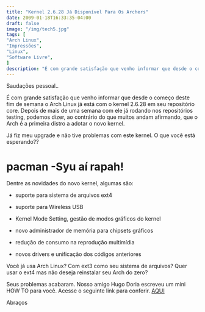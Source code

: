 ```yaml
---
title: "Kernel 2.6.28 Já Disponível Para Os Archers"
date: 2009-01-18T16:33:35-04:00
draft: false
image: "/img/tech5.jpg"
tags: [
"Arch Linux",
"Impressões",
"Linux",
"Software Livre",
]
description: "É com grande satisfação que venho informar que desde o começo deste fim de semana o Arch Linux já está com o kernel 2.6.28 em seu repositório core. Depois de mais de uma semana com ele já rodando nos repositórios testing, podemos dizer, ao contrário do que muitos andam afirmando, que o Arch é a primeira distro a adotar o novo kernel."
---
```

Saudações pessoal..




É com grande satisfação que venho informar que desde o começo deste fim de semana o Arch Linux já está com o kernel 2.6.28 em seu repositório core. Depois de mais de uma semana com ele já rodando nos repositórios testing, podemos dizer, ao contrário do que muitos andam afirmando, que o Arch é a primeira distro a adotar o novo kernel.




Já fiz meu upgrade e não tive problemas com este kernel. O que você está esperando??




# pacman -Syu aí rapah!




Dentre as novidades do novo kernel, algumas são:






  * suporte para sistema de arquivos ext4


  * suporte para Wireless USB


  * Kernel Mode Setting, gestão de modos gráficos do kernel


  * novo administrador de memória para chipsets gráficos


  * redução de consumo na reprodução multimídia


  * novos drivers e unificação dos códigos anteriores




Você já usa Arch Linux? Com ext3 como seu sistema de arquivos? Quer usar o ext4 mas não deseja reinstalar seu Arch do zero?




Seus problemas acabaram. Nosso amigo Hugo Doria escreveu um mini HOW TO para você. Acesse o seguinte link para conferir. [AQUI](https://hdoria.archlinux-br.org/blog/2009/01/16/migrando-do-ext3-para-o-ext4/pt/)




Abraços
